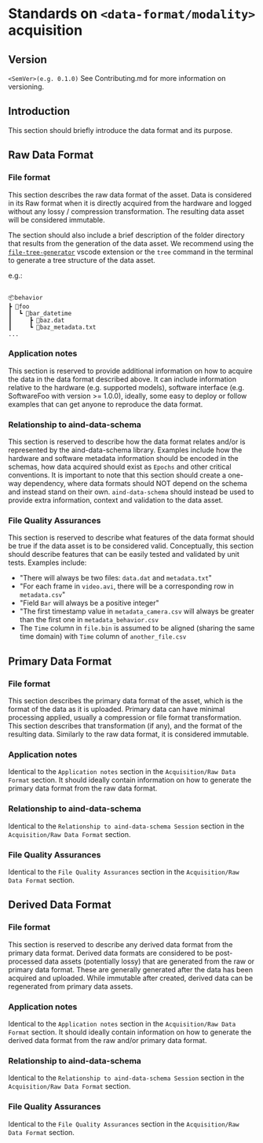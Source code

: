 # Standards on `<data-format/modality>` acquisition

## Version

`<SemVer>(e.g. 0.1.0)`
See Contributing.md for more information on versioning.

## Introduction

This section should briefly introduce the data format and its purpose.

## Raw Data Format

### File format

This section describes the raw data format of the asset. Data is considered in its Raw format when it is directly acquired from the hardware and logged without any lossy / compression transformation. The resulting data asset will be considered immutable.

The section should also include a brief description of the folder directory that results from the generation of the data asset. We recommend using the [`file-tree-generator`](https://marketplace.visualstudio.com/items?itemName=Shinotatwu-DS.file-tree-generator) vscode extension or the `tree` command in the terminal to generate a tree structure of the data asset.

e.g.:

```plaintext

📦behavior
┣ 📂foo
┃  ┗ 📂bar_datetime
┃     ┣ 📜baz.dat
┃     ┗ 📜baz_metadata.txt
...
```

### Application notes

This section is reserved to provide additional information on how to acquire the data in the data format described above. It can include information relative to the hardware (e.g. supported models), software interface (e.g. SoftwareFoo with version >= 1.0.0), ideally, some easy to deploy or follow examples that can get anyone to reproduce the data format.

### Relationship to aind-data-schema

This section is reserved to describe how the data format relates and/or is represented by the aind-data-schema library. Examples include how the hardware and software metadata information should be encoded in the schemas, how data acquired should exist as `Epochs` and other critical conventions. It is important to note that this section should create a one-way dependency, where data formats should NOT depend on the schema and instead stand on their own. `aind-data-schema` should instead be used to provide extra information, context and validation to the data asset.

### File Quality Assurances

This section is reserved to describe what features of the data format should be true if the data asset is to be considered valid. Conceptually, this section should describe features that can be easily tested and validated by unit tests. Examples include:
- "There will always be two files: `data.dat` and `metadata.txt`"
- "For each frame in `video.avi`, there will be a corresponding row in `metadata.csv`"
- "Field `Bar` will always be a positive integer"
- "The first timestamp value in `metadata_camera.csv` will always be greater than the first one in `metadata_behavior.csv`
- The `Time` column in `file.bin` is assumed to be aligned (sharing the same time domain) with `Time` column of `another_file.csv`

## Primary Data Format

### File format

This section describes the primary data format of the asset, which is the format of the data as it is uploaded. Primary data can have minimal processing applied, usually a compression or file format transformation. This section describes that transformation (if any), and the format of the resulting data.
Similarly to the raw data format, it is considered immutable.

### Application notes

Identical to the `Application notes` section in the `Acquisition/Raw Data Format` section. It should ideally contain information on how to generate the primary data format from the raw data format.

### Relationship to aind-data-schema

Identical to the `Relationship to aind-data-schema Session` section in the `Acquisition/Raw Data Format` section.

### File Quality Assurances

Identical to the `File Quality Assurances` section in the `Acquisition/Raw Data Format` section.


## Derived Data Format

### File format

This section is reserved to describe any derived data format from the primary data format. Derived data formats are considered to be post-processed data assets (potentially lossy) that are generated from the raw or primary data format. These are generally generated after the data has been acquired and uploaded.
While immutable after created, derived data can be regenerated from primary data assets.

### Application notes

Identical to the `Application notes` section in the `Acquisition/Raw Data Format` section. It should ideally contain information on how to generate the derived data format from the raw and/or primary data format.

### Relationship to aind-data-schema

Identical to the `Relationship to aind-data-schema Session` section in the `Acquisition/Raw Data Format` section.

### File Quality Assurances

Identical to the `File Quality Assurances` section in the `Acquisition/Raw Data Format` section.
